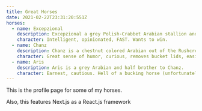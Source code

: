 ```yaml
---
title: Great Horses
date: 2021-02-22T23:31:20:551Z
horses:
  - name: Excepzional
    description: Excepzional a grey Polish-Crabbet Arabian stallion and an experienced competitor.
    character: Intelligent, opinionated, FAST. Wants to win.
  - name: Chanz
    description: Chanz is a chestnut colored Arabian out of the Rushcreek line.
    character: Great sense of humor, curious, removes bucket lids, easily spooked, challenge to stay in saddle.
  - name: Aris
    description: Aris is a grey Arabian and half brother to Chanz.
    character: Earnest, cautious. Hell of a bucking horse (unfortunately!).
---
```


This is the profile page for some of my horses.

Also, this features Next.js as a React.js framework
